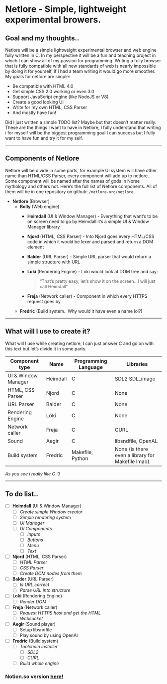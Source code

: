 # Netlore - Simple, lightweight experimental browers.

## Goal and my thoughts..

Netlore will be a simple lightweight experimental browser and web engine fully written in C. In my perspective it will be a fun and teaching project in which I can show all of my passion for programming. Writing a fully browser that is fully compatible with all new standards of web is nearly impossible by doing it for yourself, if I had a team writing it would go more smoother. My goals for netlore are simple:

- Be compatible with HTML 4.0
- Get simple CSS 2.0 working or even 3.0
- Support JavaScript engine (like NodeJS or V8)
- Create a good looking UI
- Write for my own HTML, CSS Parser
- And mostly have fun!

Did I just written a simple TODO list? Maybe but that doesn’t matter really. These are the things I want to have in Netlore, I fully understand that writing i for myself will be the biggest programming goal I can success but I fully want to have fun and try it for my self.

---

## Components of Netlore

Netlore will be divide in some parts, for example UI system will have other name than HTML/CSS Parser, every component will add up to netlore. Some component will be named after the names of gods in Norse mythology and others not. Here’s the full list of Netlore components. All of them will be in one repository on github: `/netlore-org/netlore`

- **Netlore** (Browser)
    - **Bolly** (Web engine)
        - **Heimdall** (UI & Window Manager) - Everything that want’s to be on screen need to go by Heimdall it’s a simple UI & Window Manager library
        - **Njord** (HTML, CSS Parser) - Into Njord goes every HTML/CSS code in which it would be lexer and parsed and return a DOM element
        - **Balder** (URL Parser) - Simple URL parser that would return a simple structure with URL
        - **Loki** (Rendering Engine) - Loki would look at DOM tree and say:
            
            > “That’s pretty easy, let’s show it on the screen.. I will just call Heimdall”
            > 
        - **Freja** (Network caller) - Component in which every HTTPS request goes by.
    - **Fredric** (Build system.. Why would it have even a name lol?)

---

## What will I use to create it?

What will I use while creating netlore, I can just answer C and go on with this text but let’s divide it in some parts.

| Component type | Name | Programming Language | Libraries |
| --- | --- | --- | --- |
| UI & Window Manager | Heimdall | C | SDL2 SDL_image |
| HTML, CSS Parser | Njord | C | None |
| URL Parser | Balder | C | None |
| Rendering Engine | Loki | C | None |
| Network caller | Freja | C | CURL |
| Sound | Aegir | C | libsndfile, OpenAL |
| Build system | Fredric | Makefile, Python | None (is there even a library for Makefile lmao) |

  *As you see i really like C :3*

---

## To do list..

- [ ]  **Heimdall** (UI & Window Manager)
    - [ ]  *Create simple Window creator*
    - [ ]  *Simple rendering system*
    - [ ]  *UI Manager*
    - [ ]  *UI Components*
        - [ ]  *Inputs*
        - [ ]  *Buttons*
        - [ ]  *Menu*
        - [ ]  *Text*
- [ ]  **Njord** (HTML, CSS Parser)
    - [ ]  *HTML Parser*
    - [ ]  *CSS Parser*
    - [ ]  *Create DOM nodes from them*
- [ ]  **Balder** (URL Parser)
    - [ ]  *Is URL correct*
    - [ ]  *Parse URL into structure*
- [ ]  **Loki** (Rendering Engine)
    - [ ]  *Render DOM*
- [ ]  **Freja** (Network caller)
    - [ ]  *Request HTTPS host and get the HTML*
    - [ ]  *Websocket*
- [ ]  **Aegir** (Sound player)
    - [ ]  Setup libsndfile
    - [ ]  Play sound by using OpenAI
- [ ]  **Fredric** (Build system)
    - [ ]  *Toolchain installer*
        - [ ]  *SDL2*
        - [ ]  *CURL*
    - [ ]  *Build whole engine*

### Notion.so version [here!](https://wild-curler-b6f.notion.site/Netlore-Simple-lightweight-experimental-browers-0640eac76821466fa6ea76a22e59dd1d)
